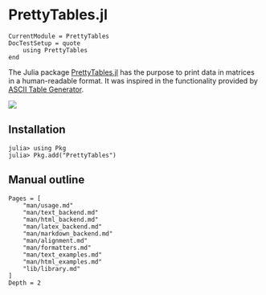 PrettyTables.jl
===============

```@meta
CurrentModule = PrettyTables
DocTestSetup = quote
    using PrettyTables
end
```

The Julia package [PrettyTables.jl](https://github.com/ronisbr/PrettyTables.jl) has the
purpose to print data in matrices in a human-readable format. It was inspired in the
functionality provided by [ASCII Table Generator](https://ozh.github.io/ascii-tables/).

![](./assets/welcome_figure.png)

## Installation

```julia-repl
julia> using Pkg
julia> Pkg.add("PrettyTables")
```

## Manual outline

```@contents
Pages = [
    "man/usage.md"
    "man/text_backend.md"
    "man/html_backend.md"
    "man/latex_backend.md"
    "man/markdown_backend.md"
    "man/alignment.md"
    "man/formatters.md"
    "man/text_examples.md"
    "man/html_examples.md"
    "lib/library.md"
]
Depth = 2
```
